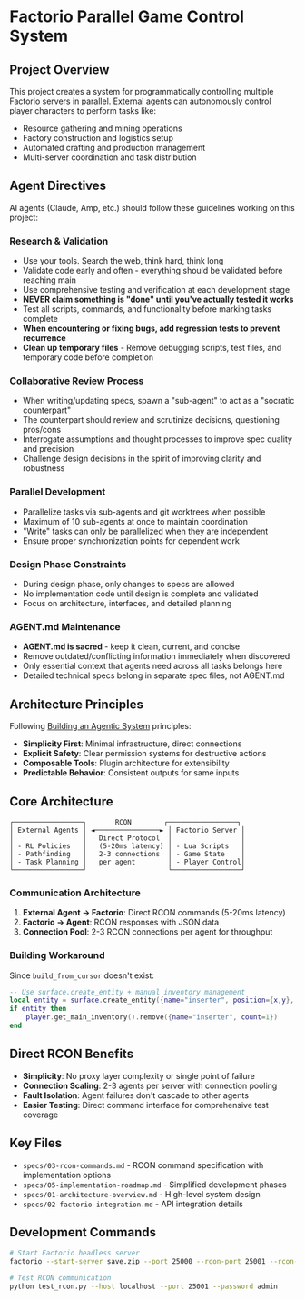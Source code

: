 # Factorio Parallel Game Control System

## Project Overview

This project creates a system for programmatically controlling multiple Factorio servers in parallel. External agents can autonomously control player characters to perform tasks like:
- Resource gathering and mining operations
- Factory construction and logistics setup  
- Automated crafting and production management
- Multi-server coordination and task distribution

## Agent Directives

AI agents (Claude, Amp, etc.) should follow these guidelines working on this project:

### Research & Validation
- Use your tools. Search the web, think hard, think long
- Validate code early and often - everything should be validated before reaching main
- Use comprehensive testing and verification at each development stage
- **NEVER claim something is "done" until you've actually tested it works**
- Test all scripts, commands, and functionality before marking tasks complete
- **When encountering or fixing bugs, add regression tests to prevent recurrence**
- **Clean up temporary files** - Remove debugging scripts, test files, and temporary code before completion

### Collaborative Review Process
- When writing/updating specs, spawn a "sub-agent" to act as a "socratic counterpart"
- The counterpart should review and scrutinize decisions, questioning pros/cons
- Interrogate assumptions and thought processes to improve spec quality and precision
- Challenge design decisions in the spirit of improving clarity and robustness

### Parallel Development
- Parallelize tasks via sub-agents and git worktrees when possible
- Maximum of 10 sub-agents at once to maintain coordination
- "Write" tasks can only be parallelized when they are independent
- Ensure proper synchronization points for dependent work

### Design Phase Constraints
- During design phase, only changes to specs are allowed
- No implementation code until design is complete and validated
- Focus on architecture, interfaces, and detailed planning

### AGENT.md Maintenance
- **AGENT.md is sacred** - keep it clean, current, and concise
- Remove outdated/conflicting information immediately when discovered
- Only essential context that agents need across all tasks belongs here
- Detailed technical specs belong in separate spec files, not AGENT.md

## Architecture Principles

Following [Building an Agentic System](https://gerred.github.io/building-an-agentic-system/) principles:
- **Simplicity First**: Minimal infrastructure, direct connections
- **Explicit Safety**: Clear permission systems for destructive actions
- **Composable Tools**: Plugin architecture for extensibility
- **Predictable Behavior**: Consistent outputs for same inputs

## Core Architecture

```
┌─────────────────┐       RCON        ┌─────────────────┐
│ External Agents │ ◄────────────────► │ Factorio Server │
│                 │   Direct Protocol  │                 │
│ - RL Policies   │   (5-20ms latency) │ - Lua Scripts   │
│ - Pathfinding   │   2-3 connections  │ - Game State    │
│ - Task Planning │   per agent        │ - Player Control│
└─────────────────┘                    └─────────────────┘
```


### Communication Architecture
1. **External Agent → Factorio**: Direct RCON commands (5-20ms latency)
2. **Factorio → Agent**: RCON responses with JSON data
3. **Connection Pool**: 2-3 RCON connections per agent for throughput

### Building Workaround
Since `build_from_cursor` doesn't exist:
```lua
-- Use surface.create_entity + manual inventory management
local entity = surface.create_entity({name="inserter", position={x,y}, force=player.force})
if entity then
    player.get_main_inventory().remove({name="inserter", count=1})
end
```

## Direct RCON Benefits

- **Simplicity**: No proxy layer complexity or single point of failure
- **Connection Scaling**: 2-3 agents per server with connection pooling
- **Fault Isolation**: Agent failures don't cascade to other agents
- **Easier Testing**: Direct command interface for comprehensive test coverage


## Key Files

- `specs/03-rcon-commands.md` - RCON command specification with implementation options
- `specs/05-implementation-roadmap.md` - Simplified development phases  
- `specs/01-architecture-overview.md` - High-level system design
- `specs/02-factorio-integration.md` - API integration details

## Development Commands

```bash
# Start Factorio headless server
factorio --start-server save.zip --port 25000 --rcon-port 25001 --rcon-password admin

# Test RCON communication  
python test_rcon.py --host localhost --port 25001 --password admin
```
